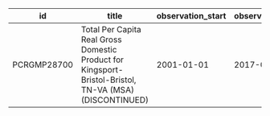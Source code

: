 | id          | title                                                                                                  | observation_start   | observation_end   |
|-------------|--------------------------------------------------------------------------------------------------------|---------------------|-------------------|
| PCRGMP28700 | Total Per Capita Real Gross Domestic Product for Kingsport-Bristol-Bristol, TN-VA (MSA) (DISCONTINUED) | 2001-01-01          | 2017-01-01        |